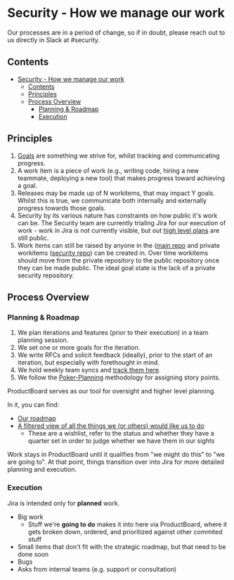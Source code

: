# Security - How we manage our work

Our processes are in a period of change, so if in doubt, please reach out to us directly in Slack at #security.

## Contents

- [Security - How we manage our work](#security---how-we-manage-our-work)
  - [Contents](#contents)
  - [Principles](#principles)
  - [Process Overview](#process-overview)
    - [Planning & Roadmap](#planning--roadmap)
    - [Execution](#execution)

## Principles

1. [Goals](../../../../strategy-goals/goals/guidelines.md) are something we strive for, whilst tracking and communicating progress.
2. A work item is a piece of work (e.g., writing code, hiring a new teammate, deploying a new tool) that makes progress toward achieving a goal.
3. Releases may be made up of N workitems, that may impact Y goals. Whilst this is true, we communicate both internally and externally progress towards those goals.
4. Security by its various nature has constraints on how public it's work can be. The Security team are currently trialing Jira for our execution of work - work in Jira is not currently visible, but out [high level plans](../../../../strategy-goals/strategy/cloud/security/index.md) are still public.
5. Work items can still be raised by anyone in the ([main repo](https://github.com/sourcegraph/sourcegraph) and private workitems ([security repo](https://github.com/sourcegraph/security-issues/)) can be created in. Over time workitems should move from the private repository to the public repository once they can be made public. The ideal goal state is the lack of a private security repository.

## Process Overview

### Planning & Roadmap

1. We plan iterations and features (prior to their execution) in a team planning session.
2. We set one or more goals for the iteration.
3. We write RFCs and solicit feedback (ideally), prior to the start of an iteration, but especially with forethought in mind.
4. We hold weekly team syncs and [track them here](https://docs.google.com/document/d/1l-JyN-hol2G6YXNqPsJsIgN2z3aZEzOW4-Julu4xthI).
5. We follow the [Poker-Planning](./poker-planning.md) methodology for assigning story points.

ProductBoard serves as our tool for oversight and higher level planning.

In it, you can find:

- [Our roadmap](https://sourcegraph.productboard.com/roadmap/2866503-fy2022-security)
- [A filtered view of all the things we (or others) would like us to do](https://sourcegraph.productboard.com/feature-board/2130270-security)
  - These are a wishlist, refer to the status and whether they have a quarter set in order to judge whether we have them in our sights

Work stays in ProductBoard until it qualifies from "we might do this" to "we are going to". At that point, things transition over into Jira for more detailed planning and execution.

### Execution

Jira is intended only for **planned** work.

- Big work
  - Stuff we're **going to do** makes it into here via ProductBoard, where it gets broken down, ordered, and prioritized against other commited stuff
- Small items that don't fit with the strategic roadmap, but that need to be done soon
- Bugs
- Asks from internal teams (e.g. support or consultation)
